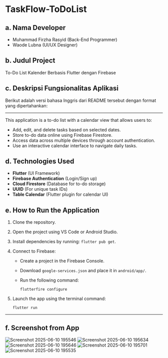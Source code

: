 # TaskFlow-ToDoList

## a. Nama Developer
- Muhammad Firzha Rasyid (Back-End Programmer)
- Waode Lubna (UI/UX Designer)

## b. Judul Project
To-Do List Kalender Berbasis Flutter dengan Firebase

## c. Deskripsi Fungsionalitas Aplikasi
Berikut adalah versi bahasa Inggris dari README tersebut dengan format yang dipertahankan:

---

This application is a to-do list with a calendar view that allows users to:

* Add, edit, and delete tasks based on selected dates.
* Store to-do data online using Firebase Firestore.
* Access data across multiple devices through account authentication.
* Use an interactive calendar interface to navigate daily tasks.

## d. Technologies Used

* **Flutter** (UI Framework)
* **Firebase Authentication** (Login/Sign up)
* **Cloud Firestore** (Database for to-do storage)
* **UUID** (For unique task IDs)
* **Table Calendar** (Flutter plugin for calendar UI)

## e. How to Run the Application

1. Clone the repository.

2. Open the project using VS Code or Android Studio.

3. Install dependencies by running: `flutter pub get`.

4. Connect to Firebase:

   * Create a project in the Firebase Console.
   * Download `google-services.json` and place it in `android/app/`.
   * Run the following command:

     ```
     flutterfire configure
     ```

5. Launch the app using the terminal command:

   ```
   flutter run
   ```

---

## f. Screenshot from App
![Screenshot 2025-06-10 195546](https://github.com/user-attachments/assets/b113c27a-170c-4d66-9556-597889a2da44)
![Screenshot 2025-06-10 195634](https://github.com/user-attachments/assets/3050027a-bf25-4bf1-84fa-66f5d05b52a6)
![Screenshot 2025-06-10 195646](https://github.com/user-attachments/assets/4f5aad1c-e5b1-48ce-b946-c3ce327de220)
![Screenshot 2025-06-10 195701](https://github.com/user-attachments/assets/39e5dda9-d4f3-41f7-b6c1-96b4b3ac615c)
![Screenshot 2025-06-10 195535](https://github.com/user-attachments/assets/d6b931ae-60d6-49c1-aa02-8fd57ca141d8)


